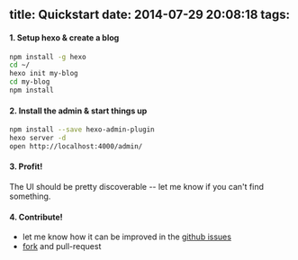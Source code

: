 title: Quickstart
date: 2014-07-29 20:08:18
tags:
---
#### 1. Setup hexo & create a blog
```sh
npm install -g hexo
cd ~/
hexo init my-blog
cd my-blog
npm install
```
#### 2. Install the admin & start things up
```sh
npm install --save hexo-admin-plugin
hexo server -d
open http://localhost:4000/admin/
```
#### 3. Profit!
The UI should be pretty discoverable -- let me know if you can't find something.

#### 4. Contribute!
- let me know how it can be improved in the [github issues](https://github.com/jaredly/hexo-admin/issues)
- [fork](https://github.com/jaredly/hexo-admin) and pull-request